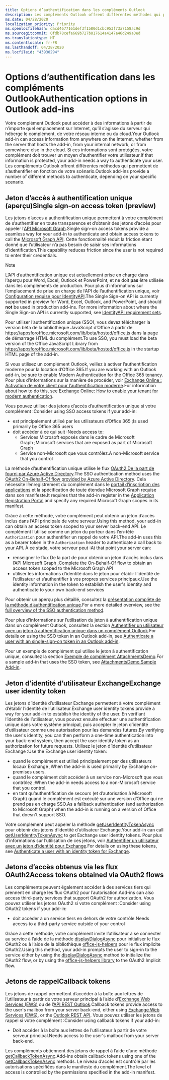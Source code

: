 ```yaml
---
title: Options d’authentification dans les compléments Outlook
description: Les compléments Outlook offrent différentes méthodes qui permettent de s’authentifier en fonction de votre scénario.
ms.date: 04/28/2020
localization_priority: Priority
ms.openlocfilehash: dacd4677161def3f1580d1cbc953f73a7158ac9d
ms.sourcegitcommit: 0fdb78cefa669b727b817614a4147a46d249a0ed
ms.translationtype: HT
ms.contentlocale: fr-FR
ms.lasthandoff: 04/28/2020
ms.locfileid: "43930294"
---
```

# <a name="authentication-options-in-outlook-add-ins"></a><span data-ttu-id="204da-103">Options d’authentification dans les compléments Outlook</span><span class="sxs-lookup"><span data-stu-id="204da-103">Authentication options in Outlook add-ins</span></span>

<span data-ttu-id="204da-104">Votre complément Outlook peut accéder à des informations à partir de n’importe quel emplacement sur Internet, qu’il s’agisse du serveur qui héberge le complément, de votre réseau interne ou du cloud.</span><span class="sxs-lookup"><span data-stu-id="204da-104">Your Outlook add-in can access information from anywhere on the Internet, whether from the server that hosts the add-in, from your internal network, or from somewhere else in the cloud.</span></span> <span data-ttu-id="204da-105">Si ces informations sont protégées, votre complément doit trouver un moyen d’authentifier votre utilisateur.</span><span class="sxs-lookup"><span data-stu-id="204da-105">If that information is protected, your add-in needs a way to authenticate your user.</span></span> <span data-ttu-id="204da-106">Les compléments Outlook offrent différentes méthodes qui permettent de s’authentifier en fonction de votre scénario.</span><span class="sxs-lookup"><span data-stu-id="204da-106">Outlook add-ins provide a number of different methods to authenticate, depending on your specific scenario.</span></span>

## <a name="single-sign-on-access-token-preview"></a><span data-ttu-id="204da-107">Jeton d’accès à authentification unique (aperçu)</span><span class="sxs-lookup"><span data-stu-id="204da-107">Single sign-on access token (preview)</span></span>

<span data-ttu-id="204da-108">Les jetons d’accès à authentification unique permettent à votre complément de s’authentifier en toute transparence et d’obtenir des jetons d’accès pour appeler l’[API Microsoft Graph](/graph/overview).</span><span class="sxs-lookup"><span data-stu-id="204da-108">Single sign-on access tokens provide a seamless way for your add-in to authenticate and obtain access tokens to call the [Microsoft Graph API](/graph/overview).</span></span> <span data-ttu-id="204da-109">Cette fonctionnalité réduit la friction étant donné que l’utilisateur n’a pas besoin de saisir ses informations d’identification.</span><span class="sxs-lookup"><span data-stu-id="204da-109">This capability reduces friction since the user is not required to enter their credentials.</span></span>

> [!NOTE]
> <span data-ttu-id="204da-110">L’API d’authentification unique est actuellement prise en charge dans l’aperçu pour Word, Excel, Outlook et PowerPoint, et ne doit **pas** être utilisée dans les compléments de production. Pour plus d’informations sur l’emplacement de prise en charge de l’API de l’authentification unique, voir [Configuration requise pour IdentityAPI](../reference/requirement-sets/identity-api-requirement-sets.md).</span><span class="sxs-lookup"><span data-stu-id="204da-110">The Single Sign-on API is currently supported in preview for Word, Excel, Outlook, and PowerPoint, and should **not** be used in production add-ins. For more information about where the Single Sign-on API is currently supported, see [IdentityAPI requirement sets](../reference/requirement-sets/identity-api-requirement-sets.md).</span></span>
>
> <span data-ttu-id="204da-111">Pour utiliser l’authentification unique (SSO), vous devez télécharger la version bêta de la bibliothèque JavaScript d’Office à partir de https://appsforoffice.microsoft.com/lib/beta/hosted/office.js dans la page de démarrage HTML du complément.</span><span class="sxs-lookup"><span data-stu-id="204da-111">To use SSO, you must load the beta version of the Office JavaScript Library from https://appsforoffice.microsoft.com/lib/beta/hosted/office.js in the startup HTML page of the add-in.</span></span>
>
> <span data-ttu-id="204da-112">Si vous utilisez un complément Outlook, veillez à activer l’authentification moderne pour la location d’Office 365.</span><span class="sxs-lookup"><span data-stu-id="204da-112">If you are working with an Outlook add-in, be sure to enable Modern Authentication for the Office 365 tenancy.</span></span> <span data-ttu-id="204da-113">Pour plus d’informations sur la manière de procéder, voir [Exchange Online : Activation de votre client pour l’authentification moderne](https://social.technet.microsoft.com/wiki/contents/articles/32711.exchange-online-how-to-enable-your-tenant-for-modern-authentication.aspx).</span><span class="sxs-lookup"><span data-stu-id="204da-113">For information about how to do this, see [Exchange Online: How to enable your tenant for modern authentication](https://social.technet.microsoft.com/wiki/contents/articles/32711.exchange-online-how-to-enable-your-tenant-for-modern-authentication.aspx).</span></span>

<span data-ttu-id="204da-114">Vous pouvez utiliser des jetons d’accès d’authentification unique si votre complément :</span><span class="sxs-lookup"><span data-stu-id="204da-114">Consider using SSO access tokens if your add-in:</span></span>

- <span data-ttu-id="204da-115">est principalement utilisé par les utilisateurs d’Office 365 ;</span><span class="sxs-lookup"><span data-stu-id="204da-115">Is used primarily by Office 365 users</span></span>
- <span data-ttu-id="204da-116">doit accéder à ce qui suit :</span><span class="sxs-lookup"><span data-stu-id="204da-116">Needs access to:</span></span>
  - <span data-ttu-id="204da-117">Services Microsoft exposés dans le cadre de Microsoft Graph ;</span><span class="sxs-lookup"><span data-stu-id="204da-117">Microsoft services that are exposed as part of Microsoft Graph</span></span>
  - <span data-ttu-id="204da-118">Service non-Microsoft que vous contrôlez.</span><span class="sxs-lookup"><span data-stu-id="204da-118">A non-Microsoft service that you control</span></span>

<span data-ttu-id="204da-119">La méthode d’authentification unique utilise le flux [OAuth2 De la part de fourni par Azure Active Directory](/azure/active-directory/develop/active-directory-v2-protocols-oauth-on-behalf-of).</span><span class="sxs-lookup"><span data-stu-id="204da-119">The SSO authentication method uses the [OAuth2 On-Behalf-Of flow provided by Azure Active Directory](/azure/active-directory/develop/active-directory-v2-protocols-oauth-on-behalf-of).</span></span> <span data-ttu-id="204da-120">Cela nécessite l’enregistrement du complément dans le [portail d’inscription des applications](https://apps.dev.microsoft.com/) et la spécification de toute étendue Microsoft Graph requise dans son manifeste.</span><span class="sxs-lookup"><span data-stu-id="204da-120">It requires that the add-in register in the [Application Registration Portal](https://apps.dev.microsoft.com/) and specify any required Microsoft Graph scopes in its manifest.</span></span>

<span data-ttu-id="204da-121">Grâce à cette méthode, votre complément peut obtenir un jeton d’accès inclus dans l’API principale de votre serveur.</span><span class="sxs-lookup"><span data-stu-id="204da-121">Using this method, your add-in can obtain an access token scoped to your server back-end API.</span></span> <span data-ttu-id="204da-122">Le complément l’utilise comme un jeton du porteur dans l’en-tête `Authorization` pour authentifier un rappel de votre API.</span><span class="sxs-lookup"><span data-stu-id="204da-122">The add-in uses this as a bearer token in the `Authorization` header to authenticate a call back to your API.</span></span> <span data-ttu-id="204da-123">À ce stade, votre serveur peut :</span><span class="sxs-lookup"><span data-stu-id="204da-123">At that point your server can:</span></span>

- <span data-ttu-id="204da-124">renseigner le flux De la part de pour obtenir un jeton d’accès inclus dans l’API Microsoft Graph ;</span><span class="sxs-lookup"><span data-stu-id="204da-124">Complete the On-Behalf-Of flow to obtain an access token scoped to the Microsoft Graph API</span></span>
- <span data-ttu-id="204da-125">utiliser les informations d’identité dans le jeton pour établir l’identité de l’utilisateur et s’authentifier à vos propres services principaux.</span><span class="sxs-lookup"><span data-stu-id="204da-125">Use the identity information in the token to establish the user's identity and authenticate to your own back-end services</span></span>

<span data-ttu-id="204da-126">Pour obtenir un aperçu plus détaillé, consultez la [présentation complète de la méthode d’authentification unique](../develop/sso-in-office-add-ins.md).</span><span class="sxs-lookup"><span data-stu-id="204da-126">For a more detailed overview, see the [full overview of the SSO authentication method](../develop/sso-in-office-add-ins.md).</span></span>

<span data-ttu-id="204da-127">Pour plus d’informations sur l’utilisation du jeton à authentification unique dans un complément Outlook, consultez la section [Authentifier un utilisateur avec un jeton à authentification unique dans un complément Outlook](authenticate-a-user-with-an-sso-token.md).</span><span class="sxs-lookup"><span data-stu-id="204da-127">For details on using the SSO token in an Outlook add-in, see [Authenticate a user with an single-sign-on token in an Outlook add-in](authenticate-a-user-with-an-sso-token.md).</span></span>

<span data-ttu-id="204da-128">Pour un exemple de complément qui utilise le jeton à authentification unique, consultez la section [Exemple de complément AttachmentsDemo](https://github.com/OfficeDev/outlook-add-in-attachments-demo).</span><span class="sxs-lookup"><span data-stu-id="204da-128">For a sample add-in that uses the SSO token, see [AttachmentsDemo Sample Add-in](https://github.com/OfficeDev/outlook-add-in-attachments-demo).</span></span>

## <a name="exchange-user-identity-token"></a><span data-ttu-id="204da-129">Jeton d’identité d’utilisateur Exchange</span><span class="sxs-lookup"><span data-stu-id="204da-129">Exchange user identity token</span></span>

<span data-ttu-id="204da-130">Les jetons d’identité d’utilisateur Exchange permettent à votre complément d’établir l’identité de l’utilisateur.</span><span class="sxs-lookup"><span data-stu-id="204da-130">Exchange user identity tokens provide a way for your add-in to establish the identity of the user.</span></span> <span data-ttu-id="204da-131">En vérifiant l’identité de l’utilisateur, vous pouvez ensuite effectuer une authentification unique dans votre système principal, puis accepter le jeton d’identité d’utilisateur comme une autorisation pour les demandes futures.</span><span class="sxs-lookup"><span data-stu-id="204da-131">By verifying the user's identity, you can then perform a one-time authentication into your back-end system, then accept the user identity token as an authorization for future requests.</span></span> <span data-ttu-id="204da-132">Utilisez le jeton d’identité d’utilisateur Exchange :</span><span class="sxs-lookup"><span data-stu-id="204da-132">Use the Exchange user identity token:</span></span>

- <span data-ttu-id="204da-133">quand le complément est utilisé principalement par des utilisateurs locaux Exchange ;</span><span class="sxs-lookup"><span data-stu-id="204da-133">When the add-in is used primarily by Exchange on-premises users.</span></span>
- <span data-ttu-id="204da-134">quand le complément doit accéder à un service non-Microsoft que vous contrôlez ;</span><span class="sxs-lookup"><span data-stu-id="204da-134">When the add-in needs access to a non-Microsoft service that you control.</span></span>
- <span data-ttu-id="204da-135">en tant qu’authentification de secours (et d’autorisation à Microsoft Graph) quand le complément est exécuté sur une version d’Office qui ne prend pas en charge SSO.</span><span class="sxs-lookup"><span data-stu-id="204da-135">As a fallback authentication (and authorization to Microsoft Graph) when the add-in is running on a version of Office that doesn't support SSO.</span></span>

<span data-ttu-id="204da-136">Votre complément peut appeler la méthode [getUserIdentityTokenAsync](/javascript/api/outlook/office.mailbox#getuseridentitytokenasync-callback--usercontext-) pour obtenir des jetons d’identité d’utilisateur Exchange.</span><span class="sxs-lookup"><span data-stu-id="204da-136">Your add-in can call [getUserIdentityTokenAsync](/javascript/api/outlook/office.mailbox#getuseridentitytokenasync-callback--usercontext-) to get Exchange user identity tokens.</span></span> <span data-ttu-id="204da-137">Pour plus d’informations sur l’utilisation de ces jetons, voir [Authentifier un utilisateur avec un jeton d’identité pour Exchange](authenticate-a-user-with-an-identity-token.md).</span><span class="sxs-lookup"><span data-stu-id="204da-137">For details on using these tokens, see [Authenticate a user with an identity token for Exchange](authenticate-a-user-with-an-identity-token.md).</span></span>

## <a name="access-tokens-obtained-via-oauth2-flows"></a><span data-ttu-id="204da-138">Jetons d’accès obtenus via les flux OAuth2</span><span class="sxs-lookup"><span data-stu-id="204da-138">Access tokens obtained via OAuth2 flows</span></span>

<span data-ttu-id="204da-139">Les compléments peuvent également accéder à des services tiers qui prennent en charge les flux OAuth2 pour l’autorisation.</span><span class="sxs-lookup"><span data-stu-id="204da-139">Add-ins can also access third-party services that support OAuth2 for authorization.</span></span> <span data-ttu-id="204da-140">Vous pouvez utiliser les jetons OAuth2 si votre complément :</span><span class="sxs-lookup"><span data-stu-id="204da-140">Consider using OAuth2 tokens if your add-in:</span></span>

- <span data-ttu-id="204da-141">doit accéder à un service tiers en dehors de votre contrôle.</span><span class="sxs-lookup"><span data-stu-id="204da-141">Needs access to a third-party service outside of your control</span></span>

<span data-ttu-id="204da-142">Grâce à cette méthode, votre complément invite l’utilisateur à se connecter au service à l’aide de la méthode [displayDialogAsync](/javascript/api/office/office.ui#displaydialogasync-startaddress--options--callback-) pour initialiser le flux OAuth2 ou à l’aide de la bibliothèque [office-js-helpers](https://github.com/OfficeDev/office-js-helpers) pour le flux implicite OAuth2.</span><span class="sxs-lookup"><span data-stu-id="204da-142">Using this method, your add-in prompts the user to sign-in to the service either by using the [displayDialogAsync](/javascript/api/office/office.ui#displaydialogasync-startaddress--options--callback-) method to initialize the OAuth2 flow, or by using the [office-js-helpers library](https://github.com/OfficeDev/office-js-helpers) to the OAuth2 Implicit flow.</span></span>

## <a name="callback-tokens"></a><span data-ttu-id="204da-143">Jetons de rappel</span><span class="sxs-lookup"><span data-stu-id="204da-143">Callback tokens</span></span>

<span data-ttu-id="204da-144">Les jetons de rappel permettent d’accéder à la boîte aux lettres de l’utilisateur à partir de votre serveur principal à l’aide d’[Exchange Web Services (EWS)](/exchange/client-developer/exchange-web-services/explore-the-ews-managed-api-ews-and-web-services-in-exchange) ou de l’[API REST Outlook](/previous-versions/office/office-365-api/api/version-2.0/use-outlook-rest-api).</span><span class="sxs-lookup"><span data-stu-id="204da-144">Callback tokens provide access to the user's mailbox from your server back-end, either using [Exchange Web Services (EWS)](/exchange/client-developer/exchange-web-services/explore-the-ews-managed-api-ews-and-web-services-in-exchange), or the [Outlook REST API](/previous-versions/office/office-365-api/api/version-2.0/use-outlook-rest-api).</span></span> <span data-ttu-id="204da-145">Vous pouvez utiliser les jetons de rappel si votre complément :</span><span class="sxs-lookup"><span data-stu-id="204da-145">Consider using callback tokens if your add-in:</span></span>

- <span data-ttu-id="204da-146">Doit accéder à la boîte aux lettres de l’utilisateur à partir de votre serveur principal.</span><span class="sxs-lookup"><span data-stu-id="204da-146">Needs access to the user's mailbox from your server back-end.</span></span>

<span data-ttu-id="204da-147">Les compléments obtiennent des jetons de rappel à l’aide d’une méthode [getCallbackTokenAsync](../reference/objectmodel/preview-requirement-set/office.context.mailbox.md#methods).</span><span class="sxs-lookup"><span data-stu-id="204da-147">Add-ins obtain callback tokens using one of the [getCallbackTokenAsync](../reference/objectmodel/preview-requirement-set/office.context.mailbox.md#methods) methods.</span></span> <span data-ttu-id="204da-148">Le niveau d’accès est contrôlé par les autorisations spécifiées dans le manifeste du complément.</span><span class="sxs-lookup"><span data-stu-id="204da-148">The level of access is controlled by the permissions specified in the add-in manifest.</span></span>

